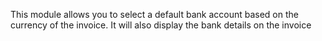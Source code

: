 This module allows you to select a default bank account based on the
currency of the invoice. It will also display the bank details on the
invoice
